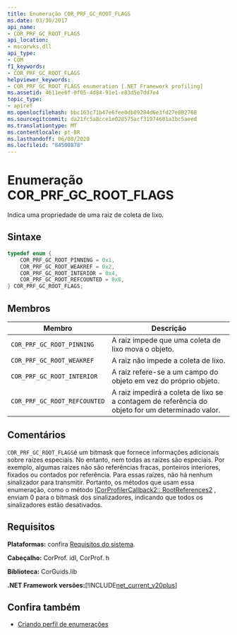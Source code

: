 ```yaml
---
title: Enumeração COR_PRF_GC_ROOT_FLAGS
ms.date: 03/30/2017
api_name:
- COR_PRF_GC_ROOT_FLAGS
api_location:
- mscorwks.dll
api_type:
- COM
f1_keywords:
- COR_PRF_GC_ROOT_FLAGS
helpviewer_keywords:
- COR_PRF_GC_ROOT_FLAGS enumeration [.NET Framework profiling]
ms.assetid: 4611ee6f-0f05-4d84-91e1-e83d5e7dd7e4
topic_type:
- apiref
ms.openlocfilehash: bbc163c71b47e6fee0db89284d6e3fd27e882768
ms.sourcegitcommit: da21fc5a8cce1e028575acf31974681a1bc5aeed
ms.translationtype: MT
ms.contentlocale: pt-BR
ms.lasthandoff: 06/08/2020
ms.locfileid: "84500878"
---
```

# <a name="cor_prf_gc_root_flags-enumeration"></a>Enumeração COR_PRF_GC_ROOT_FLAGS
Indica uma propriedade de uma raiz de coleta de lixo.  
  
## <a name="syntax"></a>Sintaxe  
  
```cpp  
typedef enum {  
    COR_PRF_GC_ROOT_PINNING = 0x1,  
    COR_PRF_GC_ROOT_WEAKREF = 0x2,  
    COR_PRF_GC_ROOT_INTERIOR = 0x4,  
    COR_PRF_GC_ROOT_REFCOUNTED = 0x8,  
} COR_PRF_GC_ROOT_FLAGS;  
```  
  
## <a name="members"></a>Membros  
  
|Membro|Descrição|  
|------------|-----------------|  
|`COR_PRF_GC_ROOT_PINNING`|A raiz impede que uma coleta de lixo mova o objeto.|  
|`COR_PRF_GC_ROOT_WEAKREF`|A raiz não impede a coleta de lixo.|  
|`COR_PRF_GC_ROOT_INTERIOR`|A raiz refere-se a um campo do objeto em vez do próprio objeto.|  
|`COR_PRF_GC_ROOT_REFCOUNTED`|A raiz impedirá a coleta de lixo se a contagem de referência do objeto for um determinado valor.|  
  
## <a name="remarks"></a>Comentários  
 `COR_PRF_GC_ROOT_FLAGS`é um bitmask que fornece informações adicionais sobre raízes especiais. No entanto, nem todas as raízes são especiais. Por exemplo, algumas raízes não são referências fracas, ponteiros interiores, fixados ou contados por referência. Para essas raízes, não há nenhum sinalizador para transmitir. Portanto, os métodos que usam essa enumeração, como o método [ICorProfilerCallback2:: RootReferences2](icorprofilercallback2-rootreferences2-method.md) , enviam 0 para o bitmask dos sinalizadores, indicando que todos os sinalizadores estão desativados.  
  
## <a name="requirements"></a>Requisitos  
 **Plataformas:** confira [Requisitos do sistema](../../get-started/system-requirements.md).  
  
 **Cabeçalho:** CorProf. idl, CorProf. h  
  
 **Biblioteca:** CorGuids.lib  
  
 **.NET Framework versões:**[!INCLUDE[net_current_v20plus](../../../../includes/net-current-v20plus-md.md)]  
  
## <a name="see-also"></a>Confira também

- [Criando perfil de enumerações](profiling-enumerations.md)
